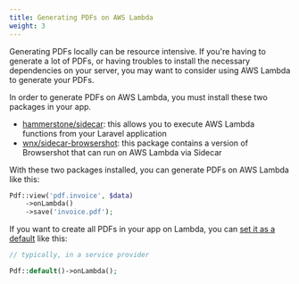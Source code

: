 ```yaml
---
title: Generating PDFs on AWS Lambda
weight: 3
---
```


Generating PDFs locally can be resource intensive. If you're having to generate a lot of PDFs, or having troubles to install the necessary dependencies on your server, you may want to consider using AWS Lambda to generate your PDFs.

In order to generate PDFs on AWS Lambda, you must install these two packages in your app.

- [hammerstone/sidecar](https://hammerstone.dev/sidecar/docs/main/overview): this allows you to  execute AWS Lambda functions from your Laravel application
- [wnx/sidecar-browsershot](https://github.com/wnx/sidecar-browsershot): this package contains a version of Browsershot that can run on AWS Lambda via Sidecar

With these two packages installed, you can generate PDFs on AWS Lambda like this:

```php
Pdf::view('pdf.invoice', $data)
    ->onLambda()
    ->save('invoice.pdf');
```

If you want to create all PDFs in your app on Lambda, you can [set it as a default](https://spatie.be/docs/laravel-pdf/v1/basic-usage/setting-defaults) like this:

```php
// typically, in a service provider

Pdf::default()->onLambda();
```

